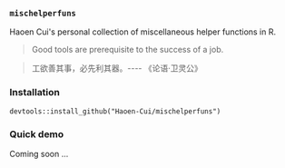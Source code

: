 ### `mischelperfuns`

Haoen Cui's personal collection of miscellaneous helper functions in R. 

> Good tools are prerequisite to the success of a job. 

> 工欲善其事，必先利其器。---- 《论语·卫灵公》

### Installation

```
devtools::install_github("Haoen-Cui/mischelperfuns")
```

### Quick demo

Coming soon ... 

